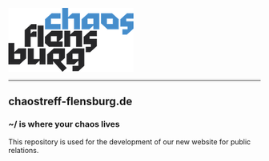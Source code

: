 ![Logo Chaostreff Flensburg](./doc/readme/img/ctfl-logo_250x128.png)

---
## chaostreff-flensburg.de
### ~/ is where your chaos lives
This repository is used for the development of our new website for public relations.
